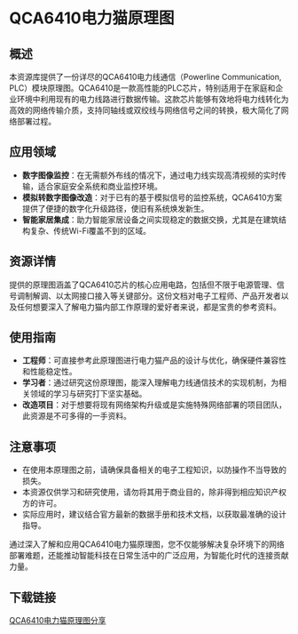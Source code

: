 # QCA6410电力猫原理图

## 概述

本资源库提供了一份详尽的QCA6410电力线通信（Powerline Communication, PLC）模块原理图。QCA6410是一款高性能的PLC芯片，特别适用于在家庭和企业环境中利用现有的电力线路进行数据传输。这款芯片能够有效地将电力线转化为高效的网络传输介质，支持同轴线或双绞线与网络信号之间的转换，极大简化了网络部署过程。

## 应用领域

- **数字图像监控**：在无需额外布线的情况下，通过电力线实现高清视频的实时传输，适合家庭安全系统和商业监控环境。
- **模拟转数字图像改造**：对于已有的基于模拟信号的监控系统，QCA6410方案提供了便捷的数字化升级路径，使旧有系统焕发新生。
- **智能家居集成**：助力智能家居设备之间实现稳定的数据交换，尤其是在建筑结构复杂、传统Wi-Fi覆盖不到的区域。

## 资源详情

提供的原理图涵盖了QCA6410芯片的核心应用电路，包括但不限于电源管理、信号调制解调、以太网接口接入等关键部分。这份文档对电子工程师、产品开发者以及任何想要深入了解电力猫内部工作原理的爱好者来说，都是宝贵的参考资料。

## 使用指南

- **工程师**：可直接参考此原理图进行电力猫产品的设计与优化，确保硬件兼容性和性能稳定性。
- **学习者**：通过研究这份原理图，能深入理解电力线通信技术的实现机制，为相关领域的学习与研究打下坚实基础。
- **改造项目**：对于想要将现有网络架构升级或是实施特殊网络部署的项目团队，此资源是不可多得的一手资料。

## 注意事项

- 在使用本原理图之前，请确保具备相关的电子工程知识，以防操作不当导致的损失。
- 本资源仅供学习和研究使用，请勿将其用于商业目的，除非得到相应知识产权方的许可。
- 实际应用时，建议结合官方最新的数据手册和技术文档，以获取最准确的设计指导。

通过深入了解和应用QCA6410电力猫原理图，您不仅能够解决复杂环境下的网络部署难题，还能推动智能科技在日常生活中的广泛应用，为智能化时代的连接贡献力量。

## 下载链接

[QCA6410电力猫原理图分享](https://pan.quark.cn/s/27c20338ecd5)